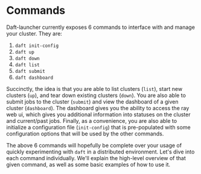 # Commands

Daft-launcher currently exposes 6 commands to interface with and manage your cluster.
They are:

1. `daft init-config`
2. `daft up`
3. `daft down`
4. `daft list`
5. `daft submit`
6. `daft dashboard`

Succinctly, the idea is that you are able to list clusters (`list`), start new clusters (`up`), and tear down existing clusters (`down`).
You are also able to submit jobs to the cluster (`submit`) and view the dashboard of a given cluster (`dashboard`).
The dashboard gives you the ability to access the ray web ui, which gives you additional information into statuses on the cluster and current/past jobs.
Finally, as a convenience, you are also able to initialize a configuration file (`init-config`) that is pre-populated with some configuration options that will be used by the other commands.

The above 6 commands will hopefully be complete over your usage of quickly experimenting with `daft` in a distributed environment.
Let's dive into each command individually.
We'll explain the high-level overview of that given command, as well as some basic examples of how to use it.
